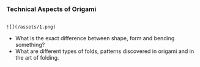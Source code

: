 ### Technical Aspects of Origami

```
                                                                       ![](/assets/1.png)
```

* What is the exact difference between shape, form and bending something?
* What are different types of folds, patterns discovered in origami and in the art of folding.



